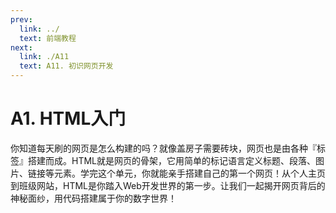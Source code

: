 ```yaml
---
prev:
  link: ../
  text: 前端教程
next:
  link: ./A11
  text: A11. 初识网页开发
---
```


# A1. HTML入门

你知道每天刷的网页是怎么构建的吗？就像盖房子需要砖块，网页也是由各种『标签』搭建而成。HTML就是网页的骨架，它用简单的标记语言定义标题、段落、图片、链接等元素。学完这个单元，你就能亲手搭建自己的第一个网页！从个人主页到班级网站，HTML是你踏入Web开发世界的第一步。让我们一起揭开网页背后的神秘面纱，用代码搭建属于你的数字世界！
